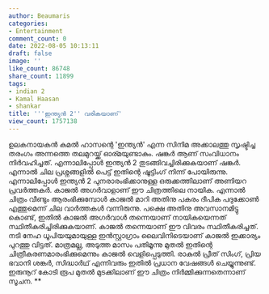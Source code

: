 ```yaml
---
author: Beaumaris
categories:
- Entertainment
comment_count: 0
date: 2022-08-05 10:13:11
draft: false
image: ''
like_count: 86748
share_count: 11899
tags:
- indian 2
- Kamal Haasan
- shankar
title: '''ഇന്ത്യൻ 2'' വരികയാണ്'
view_count: 1757138
---
```


ഉലകനായകൻ കമൽ ഹാസന്റെ 'ഇന്ത്യൻ' എന്ന സിനിമ അക്കാലത്തു സൃഷ്ടിച്ച തരംഗം അന്നത്തെ തലമുറയ്ക്ക് ഓര്മയുണ്ടാകും. ഷങ്കർ ആണ് സംവിധാനം നിർവഹിച്ചത്. എന്നാലിപ്പോൾ ഇന്ത്യൻ 2 തുടങ്ങിവച്ചിരിക്കുകയാണ് ഷങ്കർ. എന്നാൽ ചില പ്രശ്നങ്ങളിൽ പെട്ട് ഇതിന്റെ ഷൂട്ടിംഗ് നിന്ന് പോയിരുന്നു. എന്നാലിപ്പോൾ ഇന്ത്യൻ 2 പുനരാരംഭിക്കാനുള്ള ഒരുക്കത്തിലാണ് അണിയറ പ്രവർത്തകർ. കാജല്‍ അഗര്‍വാളാണ്‌ ഈ ചിത്രത്തിലെ നായിക. എന്നാൽ ചിത്രം വീണ്ടും ആരംഭിക്കുമ്പോൾ കാജൽ മാറി അതിനു പകരം ദീപിക പദുക്കോൺ എത്തുമെന്ന് ചില വാർത്തകൾ വന്നിരുന്നു. പക്ഷെ അതിനു അവസാനമിട്ടു കൊണ്ട്, ഇതിൽ കാജൽ അഗർവാൾ തന്നെയാണ് നായികയെന്നത് സ്ഥിതീകരിച്ചിരിക്കുകയാണ്. കാജൽ തന്നെയാണ് ഈ വിവരം സ്ഥിതീകരിച്ചത്. നടി നേഹ ധൂപിയയുമായുള്ള ഇന്‍സ്റ്റാഗ്രാം ലൈവിനിടെയാണ് കാജല്‍ ഇക്കാര്യം പുറത്തു വിട്ടത്. മാത്രമല്ല, അടുത്ത മാസം പതിമൂന്നു മുതൽ ഇതിന്റെ ചിത്രീകരണമാരംഭിക്കുമെന്നും കാജൽ വെളിപ്പെടുത്തി. രാകുൽ പ്രീത് സിംഗ്, പ്രിയ ഭവാനി ശങ്കര്‍, സിദ്ധാര്‍ഥ് എന്നിവരും ഇതിൽ പ്രധാന വേഷങ്ങൾ ചെയ്യുന്നുണ്ട്. ഇരുനൂറ് കോടി രൂപ മുതൽ മുടക്കിലാണ് ഈ ചിത്രം നിർമ്മിക്കുന്നതെന്നാണ് സൂചന. **